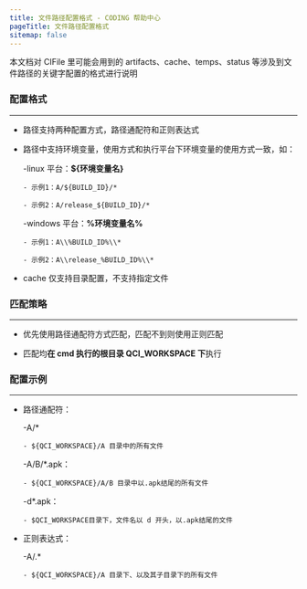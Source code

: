 ```yaml
---
title: 文件路径配置格式 - CODING 帮助中心
pageTitle: 文件路径配置格式
sitemap: false
---
```


本文档对 CIFile 里可能会用到的 artifacts、cache、temps、status 等涉及到文件路径的关键字配置的格式进行说明

### 配置格式

---

-   路径支持两种配置方式，路径通配符和正则表达式

-   路径中支持环境变量，使用方式和执行平台下环境变量的使用方式一致，如：

    -linux 平台：**${环境变量名}**

        - 示例1：A/${BUILD_ID}/*

        - 示例2：A/release_${BUILD_ID}/*

    -windows 平台：**%环境变量名%**

        - 示例1：A\\%BUILD_ID%\\*

        - 示例2：A\\release_%BUILD_ID%\\*

-   cache 仅支持目录配置，不支持指定文件

### 匹配策略

---

-   优先使用路径通配符方式匹配，匹配不到则使用正则匹配

-   匹配均**在 cmd 执行的根目录 QCI_WORKSPACE 下**执行

### 配置示例

---

-   路径通配符：

    -A/*

        - ${QCI_WORKSPACE}/A 目录中的所有文件

    -A/B/*.apk：

        - ${QCI_WORKSPACE}/A/B 目录中以.apk结尾的所有文件

    -d*.apk：

        - $QCI_WORKSPACE目录下，文件名以 d 开头，以.apk结尾的文件

-   正则表达式：

    -A/.*

        - ${QCI_WORKSPACE}/A 目录下、以及其子目录下的所有文件


